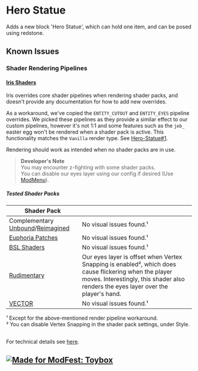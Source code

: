 # Hero Statue
Adds a new block 'Hero Statue', which can hold one item, and can be posed using redstone.


## Known Issues  
### Shader Rendering Pipelines  
#### [Iris Shaders](https://www.irisshaders.dev/)  
Iris overrides core shader pipelines when rendering shader packs, and doesn't provide any documentation for how to add new overrides.  

As a workaround, we've copied the `ENTITY_CUTOUT` and `ENTITY_EYES` pipeline overrides. We picked these pipelines as they provide a similar effect to our custom pipelines, however it's not 1:1 and some features such as the `jeb_` easter egg won't be rendered when a shader pack is active. This functionality matches the `Vanilla` render type. See [Hero-Statue#1](https://github.com/legotaylor/Hero-Statue/issues/1).  

Rendering should work as intended when no shader packs are in use.  

> **Developer's Note**  
> You may encounter z-fighting with some shader packs.  
> You can disable our eyes layer using our config if desired (Use [ModMenu](https://modrinth.com/mod/modmenu)).  

##### Tested Shader Packs  
| Shader Pack                                                                                                                                   |                                                                                                                                                                                              |
|-----------------------------------------------------------------------------------------------------------------------------------------------|----------------------------------------------------------------------------------------------------------------------------------------------------------------------------------------------|
| Complementary [Unbound](https://modrinth.com/shader/complementary-unbound)/[Reimagined](https://modrinth.com/shader/complementary-reimagined) | No visual issues found.¹                                                                                                                                                                     |
| [Euphoria Patches](https://modrinth.com/mod/euphoria-patches)                                                                                 | No visual issues found.¹                                                                                                                                                                     |
| [BSL Shaders](https://modrinth.com/shader/bsl-shaders)                                                                                        | No visual issues found.¹                                                                                                                                                                     |
| [Rudimentary](https://modrinth.com/shader/rudimentary-ps1)                                                                                    | Our eyes layer is offset when Vertex Snapping is enabled², which does cause flickering when the player moves. Interestingly, this shader also renders the eyes layer over the player's hand. |
| [VECTOR](https://modrinth.com/shader/vector)                                                                                                  | No visual issues found.¹                                                                                                                                                                     |

¹ Except for the above-mentioned render pipeline workaround.  
² You can disable Vertex Snapping in the shader pack settings, under Style.  

##  
For technical details see [here](https://github.com/legotaylor/Hero-Statue/blob/master/DEVELOPER_README.md).  


## [![Made for ModFest: Toybox](https://raw.githubusercontent.com/ModFest/art/refs/heads/v2/badge/svg/toybox/cozy.svg)](https://modfest.net/toybox)
